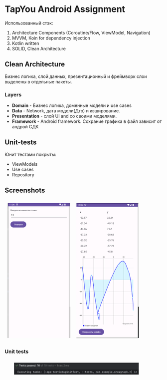 # TapYou Android Assignment

Использованный стэк:
1. Architecture Components (Coroutine/Flow, ViewModel, Navigation)
2. MVVM, Koin for dependency injection
3. Kotlin written
4. SOLID, Clean Architecture

## Clean Architecture
Бизнес логика, слой данных, презентационный и фреймворк слои выделены в отдельные пакеты.

### Layers
- **Domain** - Бизнес логика, доменные модели и use cases
- **Data** - Network, дата модели(Дто) и кэширование.
- **Presentation** - слой UI and со своими моделями.
- **Framework** - Android framework. Сохрание графика в файл зависит от андрой СДК

## Unit-tests
Юнит тестами покрыты:
- ViewModels
- Use cases
- Repository


## Screenshots
[<img src="/screenshots/main.png" align="left" width="200" hspace="10" vspace="10">](/screenshots/main.png)
[<img src="/screenshots/chart.png" align="center" width="200" hspace="10" vspace="10">](/screenshots/chart.png)

### Unit tests
[<img src="/screenshots/tests.png" align="left" width="400" hspace="30" vspace="10">](/screenshots/tests.png)

